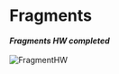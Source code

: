 # Fragments

***Fragments HW completed***
<br>
<br>
![FragmentHW](https://user-images.githubusercontent.com/47735067/111633752-f0c7ff00-881d-11eb-9bea-7754f8a1ca2b.gif)
